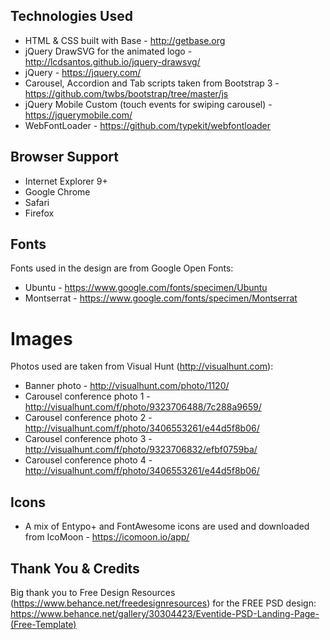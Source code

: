 ## Technologies Used
- HTML & CSS built with Base - http://getbase.org
- jQuery DrawSVG for the animated logo - http://lcdsantos.github.io/jquery-drawsvg/
- jQuery - https://jquery.com/
- Carousel, Accordion and Tab scripts taken from Bootstrap 3 - https://github.com/twbs/bootstrap/tree/master/js
- jQuery Mobile Custom (touch events for swiping carousel) - https://jquerymobile.com/
- WebFontLoader - https://github.com/typekit/webfontloader


## Browser Support
- Internet Explorer 9+
- Google Chrome
- Safari
- Firefox


## Fonts
Fonts used in the design are from Google Open Fonts:
- Ubuntu - https://www.google.com/fonts/specimen/Ubuntu
- Montserrat - https://www.google.com/fonts/specimen/Montserrat


# Images
Photos used are taken from Visual Hunt (http://visualhunt.com):
- Banner photo - http://visualhunt.com/photo/1120/
- Carousel conference photo 1 - http://visualhunt.com/f/photo/9323706488/7c288a9659/
- Carousel conference photo 2 - http://visualhunt.com/f/photo/3406553261/e44d5f8b06/
- Carousel conference photo 3 - http://visualhunt.com/f/photo/9323706832/efbf0759ba/
- Carousel conference photo 4 - http://visualhunt.com/f/photo/3406553261/e44d5f8b06/


## Icons
- A mix of Entypo+ and FontAwesome icons are used and downloaded from IcoMoon - https://icomoon.io/app/


## Thank You & Credits
Big thank you to Free Design Resources (https://www.behance.net/freedesignresources) for the FREE PSD design:
https://www.behance.net/gallery/30304423/Eventide-PSD-Landing-Page-(Free-Template)

